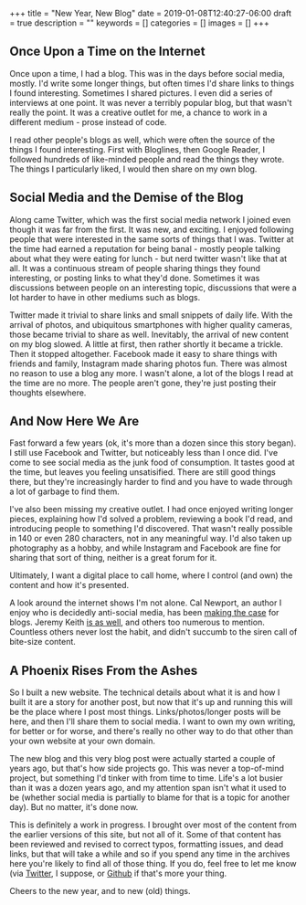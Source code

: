 +++
title = "New Year, New Blog"
date = 2019-01-08T12:40:27-06:00
draft = true
description = ""
keywords = []
categories = []
images = []
+++

## Once Upon a Time on the Internet

Once upon a time, I had a blog. This was in the days before social media, mostly. I'd write some longer things, but often times I'd share links to things I found interesting. Sometimes I shared pictures. I even did a series of interviews at one point. It was never a terribly popular blog, but that wasn't really the point. It was a creative outlet for me, a chance to work in a different medium - prose instead of code. 

I read other people's blogs as well, which were often the source of the things I found interesting. First with Bloglines, then Google Reader, I followed hundreds of like-minded people and read the things they wrote. The things I particularly liked, I would then share on my own blog.

## Social Media and the Demise of the Blog

Along came Twitter, which was the first social media network I joined even though it was far from the first. It was new, and exciting. I enjoyed following people that were interested in the same sorts of things that I was. Twitter at the time had earned a reputation for being banal - mostly people talking about what they were eating for lunch - but nerd twitter wasn't like that at all. It was a continuous stream of people sharing things they found interesting, or posting links to what they'd done. Sometimes it was discussions between people on an interesting topic, discussions that were a lot harder to have in other mediums such as blogs.

Twitter made it trivial to share links and small snippets of daily life. With the arrival of photos, and ubiquitous smartphones with higher quality cameras, those became trivial to share as well. Inevitably, the arrival of new content on my blog slowed. A little at first, then rather shortly it became a trickle. Then it stopped altogether. Facebook made it easy to share things with friends and family, Instagram made sharing photos fun. There was almost no reason to use a blog any more. I wasn't alone, a lot of the blogs I read at the time are no more. The people aren't gone, they're just posting their thoughts elsewhere.
 


## And Now Here We Are

Fast forward a few years (ok, it's more than a dozen since this story began). I still use Facebook and Twitter, but noticeably less than I once did. I've come to see social media as the junk food of consumption. It tastes good at the time, but leaves you feeling unsatisified. There are still good things there, but they're increasingly harder to find and you have to wade through a lot of garbage to find them. 

I've also been missing my creative outlet. I had once enjoyed writing longer pieces, explaining how I'd solved a problem, reviewing a book I'd read, and introducing people to something I'd discovered. That wasn't really possible in 140 or even 280 characters, not in any meaningful way. I'd also taken up photography as a hobby, and while Instagram and Facebook are fine for sharing that sort of thing, neither is a great forum for it. 

Ultimately, I want a digital place to call home, where I control (and own) the content and how it's presented. 

A look around the internet shows I'm not alone. Cal Newport, an author I enjoy who is decidedly anti-social media, has been [making the case](http://calnewport.com/blog/2018/12/07/on-blogs-in-the-social-media-age/) for blogs. Jeremy Keith [is as well](https://adactio.com/journal/14333), and others too numerous to mention. Countless others never lost the habit, and didn't succumb to the siren call of bite-size content.

## A Phoenix Rises From the Ashes

So I built a new website. The technical details about what it is and how I built it are a story for another post, but now that it's up and running this will be the place where I post most things. Links/photos/longer posts will be here, and then I'll share them to social media. I want to own my own writing, for better or for worse, and there's really no other way to do that other than your own website at your own domain.

The new blog and this very blog post were actually started a couple of years ago, but that's how side projects go. This was never a top-of-mind project, but something I'd tinker with from time to time. Life's a lot busier than it was a dozen years ago, and my attention span isn't what it used to be (whether social media is partially to blame for that is a topic for another day). But no matter, it's done now. 

This is definitely a work in progress. I brought over most of the content from the earlier versions of this site, but not all of it. Some of that content has been reviewed and revised to correct typos, formatting issues, and dead links, but that will take a while and so if you spend any time in the archives here you're likely to find all of those thing. If you do, feel free to let me know (via [Twitter](https://twitter.com/larrywright), I suppose, or [Github](https://github.com/larrywright/larrywright.me/issues/new) if that's more your thing.

Cheers to the new year, and to new (old) things.



